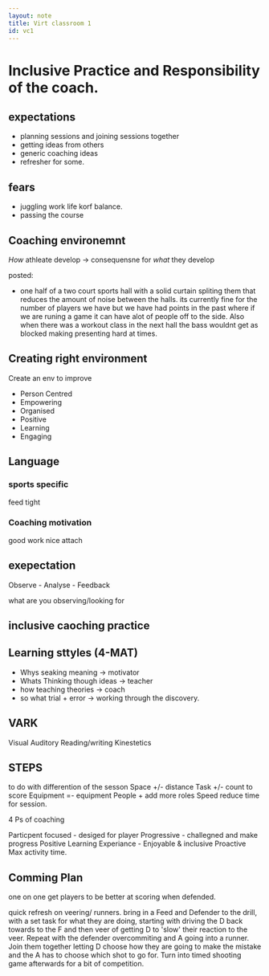 ```yaml
---
layout: note
title: Virt classroom 1
id: vc1
---
```



# Inclusive Practice and Responsibility of the coach.

## expectations 

* planning sessions and joining sessions together
* getting ideas from others
* generic coaching ideas
* refresher for some.


## fears
* juggling work life korf balance.
* passing the course

## Coaching environemnt
*How* athleate develop -> consequensne for *what* they develop

posted: 
* one half of a two court sports hall with a solid curtain spliting them that reduces the amount of noise between the halls. its currently fine for the number of players we have but we have had points in the past where if we are runing a game it can have alot of people off to the side. Also when there was a workout class in the next hall the bass wouldnt get as blocked making presenting hard at times.

## Creating right environment

Create an env to improve
* Person Centred
* Empowering
* Organised
* Positive
* Learning 
* Engaging

## Language

### sports specific
feed
tight


### Coaching motivation
good work
nice attach

## exepectation

Observe - Analyse - Feedback


what are you observing/looking for

## inclusive caoching practice

## Learning sttyles (4-MAT)

- Whys seaking meaning -> motivator
- Whats  Thinking though ideas -> teacher
- how teaching theories -> coach
- so what trial + error -> working through the discovery.

## VARK

Visual
Auditory
Reading/writing
Kinestetics

## STEPS

to do with differention of the sesson
Space +/- distance
Task +/- count to score
Equipment =- equipment
People + add more roles
Speed reduce time for session.

4 Ps of coaching

Particpent focused - desiged for player
Progressive - challegned and make progress
Positive Learning Experiance - Enjoyable & inclusive
Proactive Max activity time.

## Comming Plan

one on one
get players to be better at scoring when defended.

quick refresh on veering/ runners. 
bring in a Feed and Defender to the drill, with a set task for what they are doing, 
starting with driving the D back towards to the F and then veer of getting D to 'slow' their reaction to the veer.
Repeat with the defender overcommiting and A going into a runner.
Join them together letting D choose how they are going to make the mistake and the A has to choose which shot to go for.
Turn into timed shooting game afterwards for a bit of competition.

